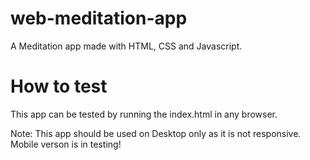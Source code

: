 # web-meditation-app
A Meditation app made with HTML, CSS and Javascript.

# How to test
This app can be tested by running the index.html in any browser.

Note: This app should be used on Desktop only as it is not responsive. Mobile verson is in testing!
